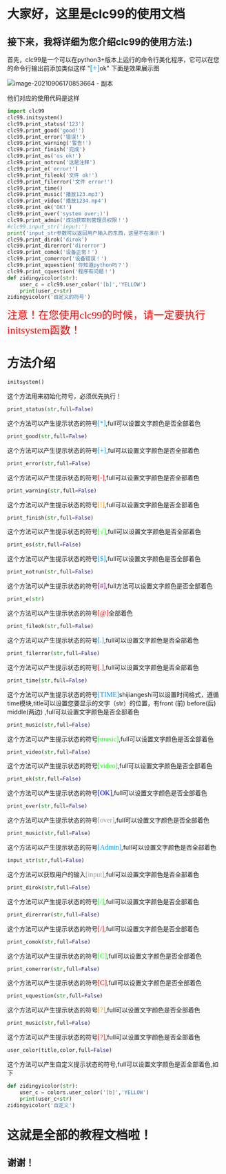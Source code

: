 # 大家好，这里是clc99的使用文档

## 接下来，我将详细为您介绍clc99的使用方法:)

首先，clc99是一个可以在python3+版本上运行的命令行美化程序，它可以在您的命令行输出前添加类似这样    "<font color=#0099ff size=4 face="黑体">[+]</font>ok" 下面是效果展示图



![image-20210906170853664 - 副本](https://user-images.githubusercontent.com/77145993/132200550-26a32b8a-c08e-43ba-9a7b-c125303285f2.png)


他们对应的使用代码是这样

```python
import clc99
clc99.initsystem()
clc99.print_status('123')
clc99.print_good('good!')
clc99.print_error('错误!')
clc99.print_warning('警告!')
clc99.print_finish('完成')
clc99.print_os('os ok!')
clc99.print_notrun('这是注释')
clc99.print_e('error!')
clc99.print_fileok('文件 ok!')
clc99.print_filerror('文件 error!')
clc99.print_time()
clc99.print_music('播放123.mp3')
clc99.print_video('播放1234.mp4')
clc99.print_ok('OK!')
clc99.print_over('system over;)')
clc99.print_admin('成功获取到管理员权限！')
#clc99.input_str('input:')
print('input_str参数可以返回用户输入的东西，这里不在演示')
clc99.print_dirok('dirok')
clc99.print_direrror('direrror')
clc99.print_comok('设备正常！')
clc99.print_comerror('设备错误！')
clc99.print_uquestion('你知道python吗？')
clc99.print_cquestion('程序有问题！')
def zidingyicolor(str):
    user_c = clc99.user_color('[b]','YELLOW')
    print(user_c+str)
zidingyicolor('自定义的符号')

```

<font color=#FF0000 size=5 face="黑体">注意！在您使用clc99的时候，请一定要执行initsystem函数！</font>

# 方法介绍

```python
initsystem()
```

这个方法用来初始化符号，必须优先执行！

```python
print_status(str,full=False)
```

这个方法可以产生提示状态的符号<font color=#0099ff size=3 face="黑体">[*]</font>,full可以设置文字颜色是否全部着色

```python
print_good(str,full=False)
```

这个方法可以产生提示状态的符号<font color=#0099ff size=3 face="黑体">[+]</font>,ful可以设置文字颜色是否全部着色

```python
print_error(str,full=False)
```

这个方法可以产生提示状态的符号<font color=#FF0000 size=3 face="黑体">[-]</font>,full可以设置文字颜色是否全部着色

```python
print_warning(str,full=False)
```

这个方法可以产生提示状态的符号<font color=#FF8800 size=3 face="黑体">[!]</font>,full可以设置文字颜色是否全部着色

```python
print_finish(str,full=False)
```

这个方法可以产生提示状态的符号<font color=#00FF00 size=3 face="黑体">[√]</font>,full可以设置文字颜色是否全部着色

```python
print_os(str,full=False)
```

这个方法可以产生提示状态的符号<font color=#0099ff size=3 face="黑体">[$]</font>,full可以设置文字颜色是否全部着色

```python
print_notrun(str,full=False)
```

这个方法可以产生提示状态的符号<font color= #800080 size=3 face="黑体">[#]</font>,full方法可以设置文字颜色是否全部着色 

```python
print_e(str)
```

这个方法可以产生提示状态的符号<font color=#F00 size=3 face="黑体">[@]</font>全部着色

```python
print_fileok(str,full=False)
```

这个方法可以产生提示状态的符号<font color=#0099ff size=3 face="黑体">[.]</font>,full可以设置文字颜色是否全部着色

```python
print_filerror(str,full=False)
```

这个方法可以产生提示状态的符号<font color=#F00 size=3 face="黑体">[.]</font>,full可以设置文字颜色是否全部着色

```python
print_time(str,full=False)
```

这个方法可以产生提示状态的符号<font color=#0099ff size=3 face="黑体">[TIME]</font>shijiangeshi可以设置时间格式，遵循time模块,title可以设置您要显示的文字（str）的位置，有front (前)    before(后)  middle(两边) ,full可以设置文字颜色是否全部着色

```python
print_music(str,full=False)
```

这个方法可以产生提示状态的符号<font color=#0F0 size=3 face="黑体">[music]</font>,full可以设置文字颜色是否全部着色

```python
print_video(str,full=False)
```

这个方法可以产生提示状态的符号<font color=#0F0 size=3 face="黑体">[video]</font>,full可以设置文字颜色是否全部着色

```python
print_ok(str,full=False)
```

这个方法可以产生提示状态的符号<font color=#00F size=3 face="黑体">[OK]</font>,full可以设置文字颜色是否全部着色

```python
print_over(str,full=False)
```

这个方法可以产生提示状态的符号<font color=#999 size=3 face="黑体">[over]</font>,full可以设置文字颜色是否全部着色

```python
print_music(str,full=False)
```

这个方法可以产生提示状态的符号<font color=#0099ff size=3 face="黑体">[Admin]</font>,full可以设置文字颜色是否全部着色

```python
input_str(str,full=False)
```

这个方法可以获取用户的输入<font color=#999 size=3 face="黑体">[input]</font>,full可以设置文字颜色是否全部着色

```python
print_dirok(str,full=False)
```

这个方法可以产生提示状态的符号<font color=#0F0 size=3 face="黑体">[/]</font>,full可以设置文字颜色是否全部着色

```python
print_direrror(str,full=False)
```

这个方法可以产生提示状态的符号<font color=#F00 size=3 face="黑体">[/]</font>,full可以设置文字颜色是否全部着色

```python
print_comok(str,full=False)
```

这个方法可以产生提示状态的符号<font color=#0F0 size=3 face="黑体">[C]</font>,full可以设置文字颜色是否全部着色

```python
print_comerror(str,full=False)
```

这个方法可以产生提示状态的符号<font color=#F00 size=3 face="黑体">[C]</font>,full可以设置文字颜色是否全部着色

```python
print_uquestion(str,full=False)
```

这个方法可以产生提示状态的符号<font color=#FF8800 size=3 face="黑体">[?]</font>,full可以设置文字颜色是否全部着色

```python
print_music(str,full=False)
```

这个方法可以产生提示状态的符号<font color=#F00 size=3 face="黑体">[?]</font>,full可以设置文字颜色是否全部着色

```python
user_color(title,color,full=False)
```

这个方法可以产生自定义提示状态的符号,full可以设置文字颜色是否全部着色,如下

```python
def zidingyicolor(str):
    user_c = colors.user_color('[b]','YELLOW')
    print(user_c+str)
zidingyicolor('自定义')
```

# 这就是全部的教程文档啦！

## 谢谢！





















